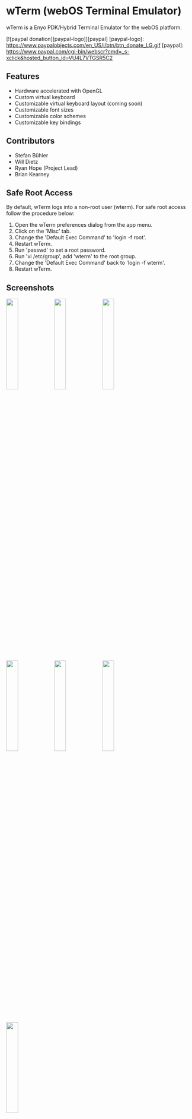wTerm (webOS Terminal Emulator)
===============================

wTerm is a Enyo PDK/Hybrid Terminal Emulator for the webOS platform.

[![paypal donation][paypal-logo]][paypal]
[paypal-logo]: https://www.paypalobjects.com/en_US/i/btn/btn_donate_LG.gif
[paypal]: https://www.paypal.com/cgi-bin/webscr?cmd=_s-xclick&hosted_button_id=VU4L7VTGSR5C2


Features
--------

* Hardware accelerated with OpenGL
* Custom virtual keyboard
* Customizable virtual keyboard layout (coming soon)
* Customizable font sizes
* Customizable color schemes
* Customizable key bindings

Contributors
------------

* Stefan Bühler
* Will Dietz
* Ryan Hope (Project Lead)
* Brian Kearney

Safe Root Access
----------------

By default, wTerm logs into a non-root user (wterm). For safe root access follow the procedure below:

1. Open the wTerm preferences dialog from the app menu.
1. Click on the 'Misc' tab.
1. Change the 'Default Exec Command' to 'login -f root'.
1. Restart wTerm.
1. Run 'passwd' to set a root password.
1. Run 'vi /etc/group', add 'wterm' to the root group.
1. Change the 'Default Exec Command' back to 'login -f wterm'.
1. Restart wTerm.


Screenshots
-----------

<a href="https://github.com/PuffTheMagic/wTerm/raw/master/screenshots/htop.png"><img src="https://github.com/PuffTheMagic/wTerm/raw/master/screenshots/htop.png" width=25%></a>
<a href="https://github.com/PuffTheMagic/wTerm/raw/master/screenshots/irssi.png"><img src="https://github.com/PuffTheMagic/wTerm/raw/master/screenshots/irssi.png" width=25%></a>
<a href="https://github.com/PuffTheMagic/wTerm/raw/master/screenshots/midnight_commander.png"><img src="https://github.com/PuffTheMagic/wTerm/raw/master/screenshots/midnight_commander.png" width=25%></a><br>
<a href="https://github.com/PuffTheMagic/wTerm/raw/master/screenshots/vim.png"><img src="https://github.com/PuffTheMagic/wTerm/raw/master/screenshots/vim.png" width=25%></a>
<a href="https://github.com/PuffTheMagic/wTerm/raw/master/screenshots/emacs.png"><img src="https://github.com/PuffTheMagic/wTerm/raw/master/screenshots/emacs.png" width=25%></a>
<a href="https://github.com/PuffTheMagic/wTerm/raw/master/screenshots/stack_of_wterms.png"><img src="https://github.com/PuffTheMagic/wTerm/raw/master/screenshots/stack_of_wterms.png" width=25%></a><br>
<a href="https://github.com/PuffTheMagic/wTerm/raw/master/screenshots/just_type.png"><img src="https://github.com/PuffTheMagic/wTerm/raw/master/screenshots/just_type.png" width=25%></a>
